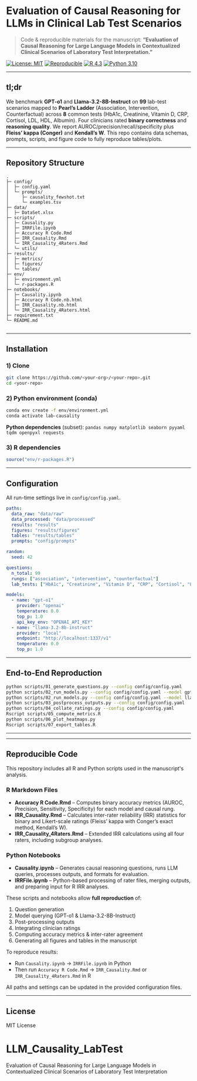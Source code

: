 # Evaluation of Causal Reasoning for LLMs in Clinical Lab Test Scenarios

> Code & reproducible materials for the manuscript: **“Evaluation of Causal Reasoning for Large Language Models in Contextualized Clinical Scenarios of Laboratory Test Interpretation.”**

[![License: MIT](https://img.shields.io/badge/License-MIT-green.svg)](#license) [![Reproducible](https://img.shields.io/badge/Reproducible-Yes-blue.svg)](#reproducibility--determinism) [![R 4.3](https://img.shields.io/badge/R-4.3+-blue)](#r-dependencies) [![Python 3.10](https://img.shields.io/badge/Python-3.10+-yellow)](#python-dependencies)

---

## tl;dr

We benchmark **GPT-o1** and **Llama-3.2-8B-Instruct** on **99** lab-test scenarios mapped to **Pearl’s Ladder** (Association, Intervention, Counterfactual) across **8** common tests (HbA1c, Creatinine, Vitamin D, CRP, Cortisol, LDL, HDL, Albumin). Four clinicians rated **binary correctness** and **reasoning quality**. We report AUROC/precision/recall/specificity plus **Fleiss’ kappa (Conger)** and **Kendall’s W**. This repo contains data schemas, prompts, scripts, and figure code to fully reproduce tables/plots.

---

## Repository Structure

```
.
├─ config/
│  ├─ config.yaml
│  └─ prompts/
│     ├─ causality_fewshot.txt
│     └─ examples.tsv
├─ data/
│  ├─ DataSet.xlsx
├─ scripts/
│  ├─ Causality.py
│  ├─ IRRFile.ipynb
│  ├─ Accuracy R Code.Rmd
│  ├─ IRR_Causality.Rmd
│  └─ IRR_Causality_4Raters.Rmd
│  └─ utils/
├─ results/
│  ├─ metrics/
│  ├─ figures/
│  └─ tables/
├─ env/
│  ├─ environment.yml
│  └─ r-packages.R
├─ notebooks/
│  ├─ Causality.ipynb
│  ├─ Accuracy R Code.nb.html
│  ├─ IRR_Causality.nb.html
│  └─ IRR_Causality_4Raters.html
├─ requirement.txt
└─ README.md
                 
```

---

## Installation

### 1) Clone

```bash
git clone https://github.com/<your-org>/<your-repo>.git
cd <your-repo>
```

### 2) Python environment (conda)

```bash
conda env create -f env/environment.yml
conda activate lab-causality
```

**Python dependencies** (subset): `pandas numpy matplotlib seaborn pyyaml tqdm openpyxl requests`

### 3) R dependencies

```r
source("env/r-packages.R")
```

---

## Configuration

All run-time settings live in `config/config.yaml`.

```yaml
paths:
  data_raw: "data/raw"
  data_processed: "data/processed"
  results: "results"
  figures: "results/figures"
  tables: "results/tables"
  prompts: "config/prompts"

random:
  seed: 42

questions:
  n_total: 99
  rungs: ["association", "intervention", "counterfactual"]
  lab_tests: ["HbA1c", "Creatinine", "Vitamin D", "CRP", "Cortisol", "LDL", "HDL", "Albumin"]

models:
  - name: "gpt-o1"
    provider: "openai"
    temperature: 0.0
    top_p: 1.0
    api_key_env: "OPENAI_API_KEY"
  - name: "llama-3.2-8b-instruct"
    provider: "local"
    endpoint: "http://localhost:1337/v1"
    temperature: 0.0
    top_p: 1.0
```

---

## End-to-End Reproduction

```bash
python scripts/01_generate_questions.py --config config/config.yaml
python scripts/02_run_models.py --config config/config.yaml --model gpt-o1
python scripts/02_run_models.py --config config/config.yaml --model llama-3.2-8b-instruct
python scripts/03_postprocess_outputs.py --config config/config.yaml
python scripts/04_collate_ratings.py --config config/config.yaml
Rscript scripts/05_compute_metrics.R
python scripts/06_plot_heatmaps.py
Rscript scripts/07_export_tables.R
```

---


---

## Reproducible Code

This repository includes all R and Python scripts used in the manuscript's analysis.

### **R Markdown Files**
- **Accuracy R Code.Rmd** – Computes binary accuracy metrics (AUROC, Precision, Sensitivity, Specificity) for each model and causal rung.
- **IRR_Causality.Rmd** – Calculates inter-rater reliability (IRR) statistics for binary and Likert-scale ratings (Fleiss’ kappa with Conger’s exact method, Kendall’s W).
- **IRR_Causality_4Raters.Rmd** – Extended IRR calculations using all four raters, including subgroup analyses.

### **Python Notebooks**
- **Causality.ipynb** – Generates causal reasoning questions, runs LLM queries, processes outputs, and formats for evaluation.
- **IRRFile.ipynb** – Python-based processing of rater files, merging outputs, and preparing input for R IRR analyses.

These scripts and notebooks allow **full reproduction** of:
1. Question generation
2. Model querying (GPT-o1 & Llama-3.2-8B-Instruct)
3. Post-processing outputs
4. Integrating clinician ratings
5. Computing accuracy metrics & inter-rater agreement
6. Generating all figures and tables in the manuscript

To reproduce results:
- Run `Causality.ipynb` → `IRRFile.ipynb` in Python
- Then run `Accuracy R Code.Rmd` → `IRR_Causality.Rmd` or `IRR_Causality_4Raters.Rmd` in R

All paths and settings can be updated in the provided configuration files.

---

## License

MIT License
# LLM_Causality_LabTest
Evaluation of Causal Reasoning for Large Language Models in Contextualized Clinical Scenarios of Laboratory Test Interpretation
